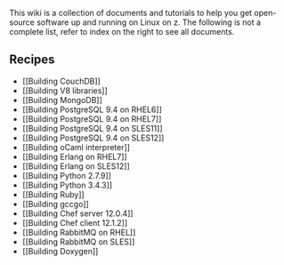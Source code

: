 This wiki is a collection of documents and tutorials to help you get open-source software up and running on Linux on z. The following is not a complete list, refer to index on the right to see all documents.

## Recipes

* [[Building CouchDB]]
* [[Building V8 libraries]]
* [[Building MongoDB]]
* [[Building PostgreSQL 9.4 on RHEL6]]
* [[Building PostgreSQL 9.4 on RHEL7]]
* [[Building PostgreSQL 9.4 on SLES11]]
* [[Building PostgreSQL 9.4 on SLES12]]
* [[Building oCaml interpreter]]
* [[Building Erlang on RHEL7]]
* [[Building Erlang on SLES12]]
* [[Building Python 2.7.9]]
* [[Building Python 3.4.3]]
* [[Building Ruby]]
* [[Building gccgo]]
* [[Building Chef server 12.0.4]]
* [[Building Chef client 12.1.2]]
* [[Building RabbitMQ on RHEL]]
* [[Building RabbitMQ on SLES]]
* [[Building Doxygen]]
